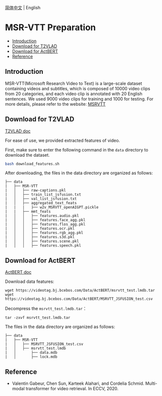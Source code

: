 [简体中文](../../zh-CN/dataset/msrvtt.md) | English

# MSR-VTT Preparation

- [Introduction](#1.1)
- [Download for T2VLAD](#1.2)
- [Download for ActBERT](#1.3)
- [Reference](#1.4)


<a name="1.1"></a>
## Introduction

MSR-VTT(Microsoft Research Video to Text) is a large-scale dataset containing videos and subtitles, which is composed of 10000 video clips from 20 categories, and each video clip is annotated with 20 English sentences. We used 9000 video clips for training and 1000 for testing. For more details, please refer to the website: [MSRVTT](https://www.microsoft.com/en-us/research/publication/msr-vtt-a-large-video-description-dataset-for-bridging-video-and-language/)

<a name="1.2"></a>
## Download for T2VLAD

[T2VLAD doc](../../../applications/T2VLAD/README_en.md)

For ease of use, we provided extracted features of video.

First, make sure to enter the following command in the `data` directory to download the dataset.

```bash
bash download_features.sh
```

After downloading, the files in the data directory are organized as follows:

```
├── data
|   ├── MSR-VTT
|   │   ├── raw-captions.pkl
|   │   ├── train_list_jsfusion.txt
|   │   ├── val_list_jsfusion.txt
|   │   ├── aggregated_text_feats
|   |   |   ├── w2v_MSRVTT_openAIGPT.pickle
|   |   ├── mmt_feats
|   │   │   ├── features.audio.pkl
|   │   │   ├── features.face_agg.pkl
|   │   │   ├── features.flos_agg.pkl
|   │   │   ├── features.ocr.pkl
|   │   │   ├── features.rgb_agg.pkl
|   │   │   ├── features.s3d.pkl
|   │   │   ├── features.scene.pkl
|   │   │   ├── features.speech.pkl

```
<a name="1.3"></a>
## Download for ActBERT

[ActBERT doc](../model_zoo/multimodal/actbert.md)

Download data features:
```
wget https://videotag.bj.bcebos.com/Data/ActBERT/msrvtt_test.lmdb.tar
wget https://videotag.bj.bcebos.com/Data/ActBERT/MSRVTT_JSFUSION_test.csv
```

Decompress the `msrvtt_test.lmdb.tar`：
```
tar -zxvf msrvtt_test.lmdb.tar
```

The files in the data directory are organized as follows:

```
├── data
|   ├── MSR-VTT
|   │   ├── MSRVTT_JSFUSION_test.csv
|   │   ├── msrvtt_test.lmdb
|   │       ├── data.mdb
|   │       ├── lock.mdb
```

<a name="1.4"></a>
## Reference
- Valentin Gabeur, Chen Sun, Karteek Alahari, and Cordelia Schmid. Multi-modal transformer for video retrieval. In ECCV, 2020.
